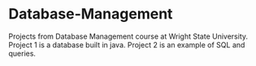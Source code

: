 # Database-Management
Projects from Database Management course at Wright State University.
Project 1 is a database built in java.
Project 2 is an example of SQL and queries.
